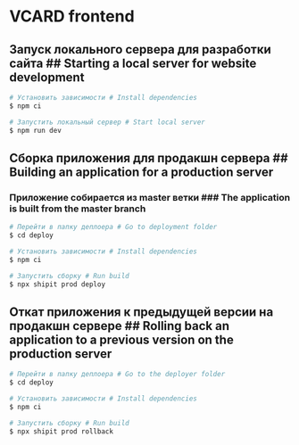 # VCARD frontend

## Запуск локального сервера для разработки сайта ## Starting a local server for website development

```bash
# Установить зависимости # Install dependencies
$ npm ci

# Запустить локальный сервер # Start local server
$ npm run dev
```

## Сборка приложения для продакшн сервера ## Building an application for a production server

### Приложение собирается из master ветки ### The application is built from the master branch

```bash
# Перейти в папку деплоера # Go to deployment folder
$ cd deploy

# Установить зависимости # Install dependencies
$ npm ci

# Запустить сборку # Run build
$ npx shipit prod deploy
```

## Откат приложения к предыдущей версии на продакшн сервере ## Rolling back an application to a previous version on the production server

```bash
# Перейти в папку деплоера # Go to the deployer folder
$ cd deploy

# Установить зависимости # Install dependencies
$ npm ci

# Запустить сборку # Run build
$ npx shipit prod rollback
```
